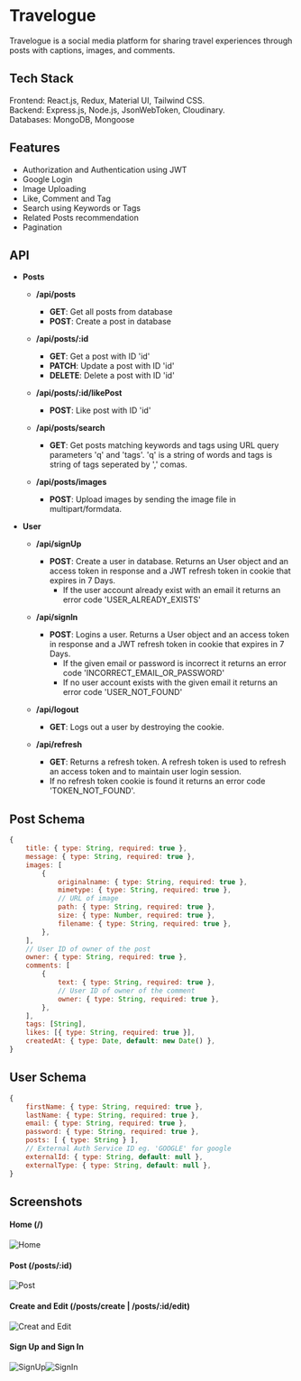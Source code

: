 # Travelogue

Travelogue is a social media platform for sharing travel experiences through posts with captions, images, and comments.

## Tech Stack

Frontend: React.js, Redux, Material UI, Tailwind CSS.  
Backend: Express.js, Node.js, JsonWebToken, Cloudinary.  
Databases: MongoDB, Mongoose

## Features

- Authorization and Authentication using JWT
- Google Login
- Image Uploading
- Like, Comment and Tag
- Search using Keywords or Tags
- Related Posts recommendation
- Pagination

## API

- **Posts**

  - **/api/posts**

    - **GET**: Get all posts from database
    - **POST**: Create a post in database

  - **/api/posts/:id**

    - **GET**: Get a post with ID 'id'
    - **PATCH**: Update a post with ID 'id'
    - **DELETE**: Delete a post with ID 'id'

  - **/api/posts/:id/likePost**

    - **POST**: Like post with ID 'id'

  - **/api/posts/search**

    - **GET**: Get posts matching keywords and tags using URL query parameters 'q' and 'tags'. 'q' is a string of words and tags is string of tags seperated by ',' comas.

  - **/api/posts/images**
    - **POST**: Upload images by sending the image file in multipart/formdata.

- **User**

  - **/api/signUp**

    - **POST**: Create a user in database. Returns an User object and an access token in response and a JWT refresh token in cookie that expires in 7 Days.
      - If the user account already exist with an email it returns an error code 'USER_ALREADY_EXISTS'

  - **/api/signIn**

    - **POST**: Logins a user. Returns a User object and an access token in response and a JWT refresh token in cookie that expires in 7 Days.
      - If the given email or password is incorrect it returns an error code 'INCORRECT_EMAIL_OR_PASSWORD'
      - If no user account exists with the given email it returns an error code 'USER_NOT_FOUND'

  - **/api/logout**

    - **GET**: Logs out a user by destroying the cookie.

  - **/api/refresh**
    - **GET**: Returns a refresh token. A refresh token is used to refresh an access token and to maintain user login session.
    - If no refresh token cookie is found it returns an error code 'TOKEN_NOT_FOUND'.

## Post Schema

```javascript
{
    title: { type: String, required: true },
    message: { type: String, required: true },
    images: [
        {
            originalname: { type: String, required: true },
            mimetype: { type: String, required: true },
            // URL of image
            path: { type: String, required: true },
            size: { type: Number, required: true },
            filename: { type: String, required: true },
        },
    ],
    // User ID of owner of the post
    owner: { type: String, required: true },
    comments: [
        {
            text: { type: String, required: true },
            // User ID of owner of the comment
            owner: { type: String, required: true },
        },
    ],
    tags: [String],
    likes: [{ type: String, required: true }],
    createdAt: { type: Date, default: new Date() },
}
```

## User Schema

```javascript
{
    firstName: { type: String, required: true },
    lastName: { type: String, required: true },
    email: { type: String, required: true },
    password: { type: String, required: true },
    posts: [ { type: String } ],
    // External Auth Service ID eg. 'GOOGLE' for google
    externalId: { type: String, default: null },
    externalType: { type: String, default: null },
}
```

## Screenshots

#### Home (/)

![Home](/images/Home.png)

#### Post (/posts/:id)

![Post](/images/Post.png)

#### Create and Edit (/posts/create | /posts/:id/edit)

![Creat and Edit](/images/Create_and_Edit.png)

#### Sign Up and Sign In

![SignUp](/images/SignUp.png)![SignIn](/images/SignIn.png)
